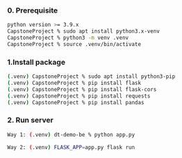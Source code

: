### 0. Prerequisite

```bash
python version >= 3.9.x 
CapstoneProject % sudo apt install python3.x-venv
CapstoneProject % python3 -m venv .venv
CapstoneProject % source .venv/bin/activate
```

### 1.Install package

```bash
(.venv) CapstoneProject % sudo apt install python3-pip
(.venv) CapstoneProject % pip install flask
(.venv) CapstoneProject % pip install flask-cors
(.venv) CapstoneProject % pip install requests
(.venv) CapstoneProject % pip install pandas
```

### 2. Run server

```bash
Way 1: (.venv) dt-demo-be % python app.py

Way 2: (.venv) FLASK_APP=app.py flask run 
```

